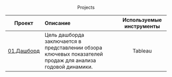 <p align="center"> Projects </p align="center">

| **Проект** | **Описание** | **Используемые инструменты** |
| -------------------- | :--------------------- |:---------------------------:|
| [01.Дашборд](https://public.tableau.com/views/Book11_17146650398120/Dashboard12?:language=en-US&:sid=&:display_count=n&:origin=viz_share_link)| Цель дашборда заключается в представлении обзора ключевых показателей продаж для анализа годовой динамики. |Tableau |

